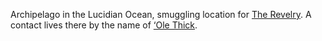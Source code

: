 Archipelago in the Lucidian Ocean, smuggling location for [The Revelry](../../3.%20Factions/The%20Revelry.md). A contact lives there by the name of [‘Ole Thick](../../1.%20People/Lucidian%20Ocean/%E2%80%98Ole%20Thick.md).

